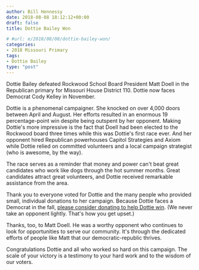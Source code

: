 ```yaml
---
author: Bill Hennessy
date: 2018-08-08 18:12:12+00:00
draft: false
title: Dottie Bailey Won

# #url: e/2018/08/08/dottie-bailey-won/
categories:
- 2018 Missouri Primary
tags:
- Dottie Bailey
type: "post"
---
```


Dottie Bailey defeated Rockwood School Board President Matt Doell in the Republican primary for Missouri House District 110. Dottie now faces Democrat Cody Kelley in November.

Dottie is a phenomenal campaigner. She knocked on over 4,000 doors between April and August. Her efforts resulted in an enormous 19 percentage-point win despite being outspent by her opponent. Making Dottie's more impressive is the fact that Doell had been elected to the Rockwood board three times while this was Dottie's first race ever. And her opponent hired Republican powerhouses Capitol Strategies and Axiom while Dottie relied on committed volunteers and a local campaign strategist (who is awesome, by the way).

The race serves as a reminder that money and power can't beat great candidates who work like dogs through the hot summer months. Great candidates attract great volunteers, and Dottie received remarkable assistance from the area.

Thank you to everyone voted for Dottie and the many people who provided small, individual donations to her campaign. Because Dottie faces a Democrat in the fall, [please consider donating to help Dottie win](https://dottiebailey.com/donations/donate). (We never take an opponent lightly. That's how you get upset.)

Thanks, too, to Matt Doell. He was a worthy opponent who continues to look for opportunities to serve our community. It's through the dedicated efforts of people like Matt that our democratic-republic thrives.

Congratulations Dottie and all who worked so hard on this campaign. The scale of your victory is a testimony to your hard work and to the wisdom of our voters.


